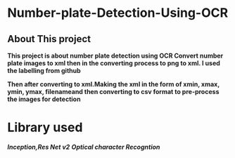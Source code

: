 # Number-plate-Detection-Using-OCR

## About This project
 **This project is about number plate detection using OCR Convert number plate images to xml then in the converting process to png to xml. I used the labelling from github**
 
  **Then after converting to xml.Making the xml in the form of xmin, xmax, ymin, ymax, filenameand then converting to csv format to pre-process the images for detection**
  
  # Library used #
  
  ***Inception,Res Net v2***
  ***Optical character Recogntion***
